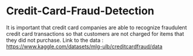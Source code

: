 # Credit-Card-Fraud-Detection
 It is important that credit card companies are able to recognize fraudulent credit card transactions so that customers are not charged for items that they did not purchase. 
 Link to the data : https://www.kaggle.com/datasets/mlg-ulb/creditcardfraud/data
